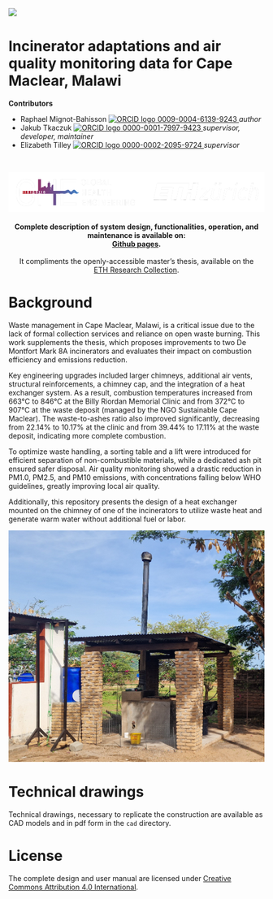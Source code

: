 <!-- badges: start -->
[![](https://img.shields.io/badge/License-CC_BY_4.0-lightgrey.svg)](https://creativecommons.org/licenses/by/4.0/)
<!-- badges: end -->

<h1> Incinerator adaptations and air quality monitoring data for Cape Maclear, Malawi </h1>

<b>Contributors</b>  
- Raphael Mignot-Bahisson <a href="https://orcid.org/0009-0004-6139-9243">
<img alt="ORCID logo" src="https://info.orcid.org/wp-content/uploads/2019/11/orcid_16x16.png" width="16" height="16" /> 0009-0004-6139-9243
</a> *author*  
- Jakub Tkaczuk <a href="https://orcid.org/0000-0001-7997-9423">
<img alt="ORCID logo" src="https://info.orcid.org/wp-content/uploads/2019/11/orcid_16x16.png" width="16" height="16" /> 0000-0001-7997-9423
</a> *supervisor, developer, maintainer*  
- Elizabeth Tilley <a href="https://orcid.org/0000-0002-2095-9724">
<img alt="ORCID logo" src="https://info.orcid.org/wp-content/uploads/2019/11/orcid_16x16.png" width="16" height="16" /> 0000-0002-2095-9724
</a> *supervisor*  

<br>
<p align="middle"> 
<img src="img/ETH_GHE_logo_negative.svg" width=600>
<br><br>
<b>Complete description of system design, functionalities, operation, and maintenance is available on:<br \>
<a href="https://global-health-engineering.github.io/incinerate-with-hx/">Github pages</a>.
</b>
<br><br>
It compliments the openly-accessible master’s thesis, available on the<br \>  
<a href="">ETH Research Collection</a>.
</p>

# Background

Waste management in Cape Maclear, Malawi, is a critical issue due to the lack of formal collection services and reliance on open waste burning. This work supplements the thesis, which proposes improvements to two De Montfort Mark 8A incinerators and evaluates their impact on combustion efficiency and emissions reduction.

Key engineering upgrades included larger chimneys, additional air vents, structural reinforcements, a chimney cap, and the integration of a heat exchanger system. As a result, combustion temperatures increased from 663°C to 846°C at the Billy Riordan Memorial Clinic and from 372°C to 907°C at the waste deposit (managed by the NGO Sustainable Cape Maclear). The waste-to-ashes ratio also improved significantly, decreasing from 22.14\% to 10.17\% at the clinic and from 39.44\% to 17.11\% at the waste deposit, indicating more complete combustion.

To optimize waste handling, a sorting table and a lift were introduced for efficient separation of non-combustible materials, while a dedicated ash pit ensured safer disposal. Air quality monitoring showed a drastic reduction in PM1.0, PM2.5, and PM10 emissions, with concentrations falling below WHO guidelines, greatly improving local air quality.

Additionally, this repository presents the design of a heat exchanger mounted on the chimney of one of the incinerators to utilize waste heat and generate warm water without additional fuel or labor.

![](img/photo/final_incinerator_clinic.jpg)

# Technical drawings

Technical drawings, necessary to replicate the construction are available as CAD models and in pdf form in the `cad` directory.

# License

The complete design and user manual are licensed under [Creative Commons Attribution 4.0 International](https://github.com/Global-Health-Engineering/glass-crusher-design/blob/main/LICENSE.md).
